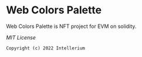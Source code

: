# Web Colors Palette

Web Colors Palette is NFT project for EVM on solidity.

_MIT_ _License_

`Copyright (c) 2022 Intellerium`
